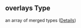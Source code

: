 ## overlays Type

an array of merged types ([Details](config-properties-layerselector-properties-overlays-items.md))
